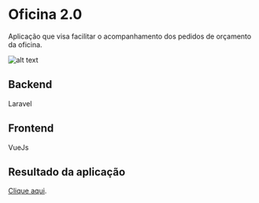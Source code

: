 # Oficina 2.0

Aplicação que visa facilitar o acompanhamento dos pedidos de orçamento da oficina. 


![alt text]('/public/img/preview.git')


## Backend

Laravel 

## Frontend

VueJs


## Resultado da aplicação

[Clique aqui](https://oficina2.azurewebsites.com.br).

